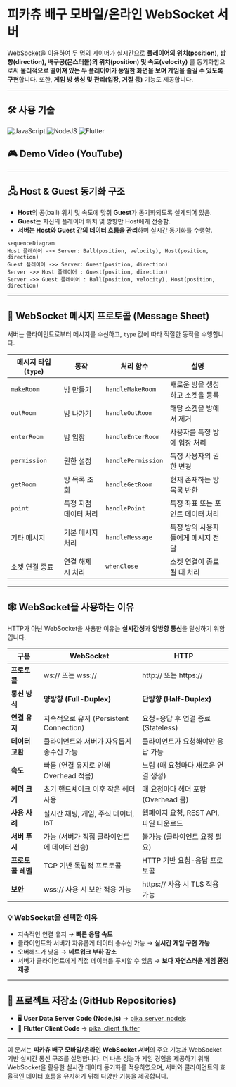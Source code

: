 # **피카츄 배구 모바일/온라인 WebSocket 서버**

WebSocket을 이용하여 두 명의 게이머가 실시간으로 **플레이어의 위치(position), 방향(direction), 배구공(몬스터볼)의 위치(position) 및 속도(velocity)** 를 동기화함으로써 **물리적으로 떨어져 있는 두 플레이어가 동일한 화면을 보며 게임을 즐길 수 있도록 구현**합니다. 또한, **게임 방 생성 및 관리(입장, 거절 등)** 기능도 제공합니다.

---

## **🛠 사용 기술**

![JavaScript](https://img.shields.io/badge/javascript-%23323330.svg?style=for-the-badge&logo=javascript&logoColor=%23F7DF1E)
![NodeJS](https://img.shields.io/badge/node.js-6DA55F?style=for-the-badge&logo=node.js&logoColor=white) 
![Flutter](https://img.shields.io/badge/Flutter-%2302569B.svg?style=for-the-badge&logo=Flutter&logoColor=white)


## **🎮 Demo Video (YouTube)**


---

## **🖧 Host & Guest 동기화 구조**

- **Host**의 공(ball) 위치 및 속도에 맞춰 **Guest**가 동기화되도록 설계되어 있음.
- **Guest**는 자신의 플레이어 위치 및 방향만 Host에게 전송함.
- **서버는 Host와 Guest 간의 데이터 흐름을 관리**하며 실시간 동기화를 수행함.

```mermaid
sequenceDiagram
Host 플레이어 ->> Server: Ball(position, velocity), Host(position, direction)
Guest 플레이어 ->> Server: Guest(position, direction)
Server ->> Host 플레이어 : Guest(position, direction)
Server ->> Guest 플레이어 : Ball(position, velocity), Host(position, direction)
```

---

## **📩 WebSocket 메시지 프로토콜 (Message Sheet)**

서버는 클라이언트로부터 메시지를 수신하고, `type` 값에 따라 적절한 동작을 수행합니다.

| 메시지 타입 (`type`) | 동작           | 처리 함수              | 설명                  |
| --------------- | ------------ | ------------------ | ------------------- |
| `makeRoom`      | 방 만들기        | `handleMakeRoom`   | 새로운 방을 생성하고 소켓을 등록  |
| `outRoom`       | 방 나가기        | `handleOutRoom`    | 해당 소켓을 방에서 제거       |
| `enterRoom`     | 방 입장         | `handleEnterRoom`  | 사용자를 특정 방에 입장 처리    |
| `permission`    | 권한 설정        | `handlePermission` | 특정 사용자의 권한 변경       |
| `getRoom`       | 방 목록 조회      | `handleGetRoom`    | 현재 존재하는 방 목록 반환     |
| `point`         | 특정 지점 데이터 처리 | `handlePoint`      | 특정 좌표 또는 포인트 데이터 처리 |
| 기타 메시지          | 기본 메시지 처리    | `handleMessage`    | 특정 방의 사용자들에게 메시지 전달 |
| 소켓 연결 종료        | 연결 해제 시 처리   | `whenClose`        | 소켓 연결이 종료될 때 처리     |

---

## **🕸️ WebSocket을 사용하는 이유**

HTTP가 아닌 WebSocket을 사용한 이유는 **실시간성**과 **양방향 통신**을 달성하기 위함입니다.

| 구분          | WebSocket                        | HTTP                       |
| ----------- | -------------------------------- | -------------------------- |
| **프로토콜**    | ws\:// 또는 wss\://                | http\:// 또는 https\://      |
| **통신 방식**   | **양방향 (Full-Duplex)**            | **단방향 (Half-Duplex)**      |
| **연결 유지**   | 지속적으로 유지 (Persistent Connection) | 요청-응답 후 연결 종료 (Stateless)  |
| **데이터 교환**  | 클라이언트와 서버가 자유롭게 송수신 가능           | 클라이언트가 요청해야만 응답 가능         |
| **속도**      | 빠름 (연결 유지로 인해 Overhead 적음)       | 느림 (매 요청마다 새로운 연결 생성)      |
| **헤더 크기**   | 초기 핸드셰이크 이후 작은 헤더 사용             | 매 요청마다 헤더 포함 (Overhead 큼)  |
| **사용 사례**   | 실시간 채팅, 게임, 주식 데이터, IoT          | 웹페이지 요청, REST API, 파일 다운로드 |
| **서버 푸시**   | 가능 (서버가 직접 클라이언트에 데이터 전송)        | 불가능 (클라이언트 요청 필요)          |
| **프로토콜 레벨** | TCP 기반 독립적 프로토콜                  | HTTP 기반 요청-응답 프로토콜         |
| **보안**      | wss\:// 사용 시 보안 적용 가능            | https\:// 사용 시 TLS 적용 가능   |

### **💡 WebSocket을 선택한 이유**

- 지속적인 연결 유지 → **빠른 응답 속도**
- 클라이언트와 서버가 자유롭게 데이터 송수신 가능 → **실시간 게임 구현 가능**
- 오버헤드가 낮음 → **네트워크 부하 감소**
- 서버가 클라이언트에게 직접 데이터를 푸시할 수 있음 → **보다 자연스러운 게임 환경 제공**

---

## **🔗 프로젝트 저장소 (GitHub Repositories)**

- 🖥️ **User Data Server Code (Node.js)** → [pika\_server\_nodejs](https://github.com/Sam-Ryong/pika_server_nodejs)
- 📱 **Flutter Client Code** → [pika\_client\_flutter](https://github.com/Sam-Ryong/pika_client_flutter)

---

이 문서는 **피카츄 배구 모바일/온라인 WebSocket 서버**의 주요 기능과 WebSocket 기반 실시간 통신 구조를 설명합니다. 더 나은 성능과 게임 경험을 제공하기 위해 WebSocket을 활용한 실시간 데이터 동기화를 적용하였으며, 서버와 클라이언트의 효율적인 데이터 흐름을 유지하기 위해 다양한 기능을 제공합니다.

